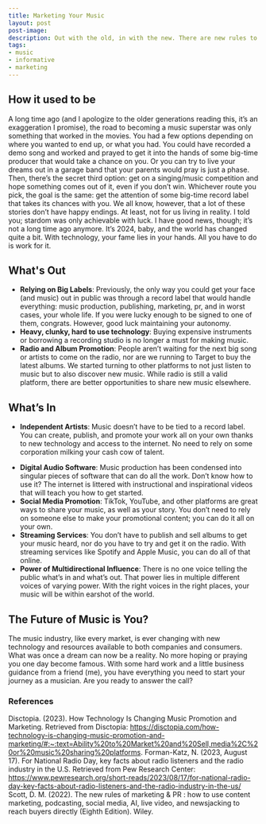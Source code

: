 ```yaml
---
title: Marketing Your Music
layout: post
post-image: 
description: Out with the old, in with the new. There are new rules to marketing in the music industry, and it's all about you. 
tags:
- music
- informative
- marketing
---
```

## How it used to be
A long time ago (and I apologize to the older generations reading this, it’s an exaggeration I promise), the road to becoming a music superstar was only something that worked in the movies. You had a few options depending on where you wanted to end up, or what you had. You could have recorded a demo song and worked and prayed to get it into the hands of some big-time producer that would take a chance on you. Or you can try to live your dreams out in a garage band that your parents would pray is just a phase. Then, there’s the secret third option: get on a singing/music competition and hope something comes out of it, even if you don’t win. Whichever route you pick, the goal is the same: get the attention of some big-time record label that takes its chances with you. We all know, however, that a lot of these stories don’t have happy endings. At least, not for us living in reality. I told you; stardom was only achievable with luck. I have good news, though; it’s not a long time ago anymore. It’s 2024, baby, and the world has changed quite a bit. With technology, your fame lies in your hands. All you have to do is work for it.

## What's Out
* **Relying on Big Labels**: Previously, the only way you could get your face (and music) out in public was through a record label that would handle everything: music production, publishing, marketing, pr, and in worst cases, your whole life. If you were lucky enough to be signed to one of them, congrats. However, good luck maintaining your autonomy.
* **Heavy, clunky, hard to use technology**: Buying expensive instruments or borrowing a recording studio is no longer a must for making music. 
* **Radio and Album Promotion**: People aren’t waiting for the next big song or artists to come on the radio, nor are we running to Target to buy the latest albums. We started turning to other platforms to not just listen to music but to also discover new music. While radio is still a valid platform, there are better opportunities to share new music elsewhere.

## What’s In
*	**Independent Artists**: Music doesn’t have to be tied to a record label. You can create, publish, and promote your work all on your own thanks to new technology and access to the internet. No need to rely on some corporation milking your cash cow of talent. 
-	**Digital Audio Software**: Music production has been condensed into singular pieces of software that can do all the work. Don’t know how to use it? The internet is littered with instructional and inspirational videos that will teach you how to get started. 
-	**Social Media Promotion**: TikTok, YouTube, and other platforms are great ways to share your music, as well as your story. You don’t need to rely on someone else to make your promotional content; you can do it all on your own. 
-	**Streaming Services**: You don’t have to publish and sell albums to get your music heard, nor do you have to try and get it on the radio. With streaming services like Spotify and Apple Music, you can do all of that online.
-	**Power of Multidirectional Influence**: There is no one voice telling the public what’s in and what’s out. That power lies in multiple different voices of varying power. With the right voices in the right places, your music will be within earshot of the world.

## The Future of Music is You?
The music industry, like every market, is ever changing with new technology and resources available to both companies and consumers. What was once a dream can now be a reality. No more hoping or praying you one day become famous. With some hard work and a little business guidance from a friend (me), you have everything you need to start your journey as a musician. Are you ready to answer the call?

### References
Disctopia. (2023). How Technology Is Changing Music Promotion and Marketing. Retrieved from     Disctopia: https://disctopia.com/how-technology-is-changing-music-promotion-and-marketing/#:~:text=Ability%20to%20Market%20and%20Sell,media%2C%20or%20music%20sharing%20platforms.
Forman-Katz, N. (2023, August 17). For National Radio Day, key facts about radio listeners and the radio industry in the U.S. Retrieved from Pew Research Center: https://www.pewresearch.org/short-reads/2023/08/17/for-national-radio-day-key-facts-about-radio-listeners-and-the-radio-industry-in-the-us/
Scott, D. M. (2022). The new rules of marketing & PR : how to use content marketing, podcasting, social media, AI, live video, and newsjacking to reach buyers directly (Eighth Edition). Wiley.